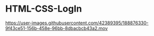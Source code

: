 # HTML-CSS-LogIn



https://user-images.githubusercontent.com/42389395/188876330-9f43ce51-156b-458e-96bb-8dbacbcb43a2.mov


